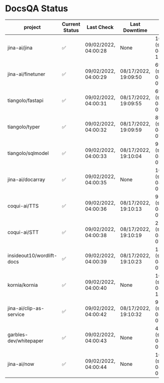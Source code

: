 # DocsQA Status

|         project         |Current Status|     Last Check     |   Last Downtime    |              % Uptime              |
|-------------------------|--------------|--------------------|--------------------|------------------------------------|
|jina-ai/jina             |✅            |09/02/2022, 04:00:28|None                |100.000 (since 08/29/2022, 11:24:14)|
|jina-ai/finetuner        |✅            |09/02/2022, 04:00:29|08/17/2022, 19:09:50|69.646 (since 08/15/2022, 07:09:42) |
|tiangolo/fastapi         |✅            |09/02/2022, 04:00:31|08/17/2022, 19:09:55|69.650 (since 08/15/2022, 07:09:42) |
|tiangolo/typer           |✅            |09/02/2022, 04:00:32|08/17/2022, 19:09:59|89.799 (since 08/15/2022, 07:09:42) |
|tiangolo/sqlmodel        |✅            |09/02/2022, 04:00:33|08/17/2022, 19:10:04|95.282 (since 08/15/2022, 07:09:42) |
|jina-ai/docarray         |✅            |09/02/2022, 04:00:35|None                |100.000 (since 08/24/2022, 01:39:12)|
|coqui-ai/TTS             |✅            |09/02/2022, 04:00:36|08/17/2022, 19:10:13|95.278 (since 08/15/2022, 07:09:42) |
|coqui-ai/STT             |✅            |09/02/2022, 04:00:38|08/17/2022, 19:10:19|22.968 (since 08/15/2022, 07:09:42) |
|insideout10/wordlift-docs|✅            |09/02/2022, 04:00:39|08/17/2022, 19:10:23|13.938 (since 08/15/2022, 07:09:42) |
|kornia/kornia            |✅            |09/02/2022, 04:00:40|None                |100.000 (since 08/30/2022, 13:49:49)|
|jina-ai/clip-as-service  |✅            |09/02/2022, 04:00:42|08/17/2022, 19:10:32|95.289 (since 08/15/2022, 07:09:42) |
|garbles-dev/whitepaper   |✅            |09/02/2022, 04:00:43|None                |42.916 (since 08/24/2022, 01:39:12) |
|jina-ai/now              |✅            |09/02/2022, 04:00:44|None                |100.000 (since 08/24/2022, 01:39:12)|
